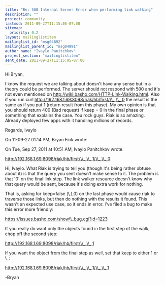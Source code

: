 ```yaml
---
title: "Re: 500 Internal Server Error when performing link walking"
description: ""
project: community
lastmod: 2011-09-27T11:15:05-07:00
sitemap:
  priority: 0.2
layout: mailinglistitem
mailinglist_id: "msg04892"
mailinglist_parent_id: "msg04891"
author_name: "Ivaylo Panitchkov"
project_section: "mailinglistitem"
sent_date: 2011-09-27T11:15:05-07:00
---
```



Hi Bryan,

I know the request we are talking about doesn't have any sense but in a 
theory could be performed.
The server should not respond with 500 and it's not even mentioned on 
http://wiki.basho.com/HTTP-Link-Walking.html.
Also if you run curl http://192.168.1.69:8098/riak/hb/first/\\_,\\_,0 the 
result is the same as if you put 1 (return result from this phase).
My own opinion is that you should return 400 (Bad request) if keep = 0 
in the final phase or something that explains the case.
You rock guys. Riak is so amazing. Already deployed few apps with it 
handling millions of records.


Regards,
Ivaylo

On 11-09-27 01:14 PM, Bryan Fink wrote:

On Tue, Sep 27, 2011 at 10:51 AM, Ivaylo Panitchkov
 wrote:

http://192.168.1.69:8098/riak/hb/first/\\_,\\_,1/\\_,\\_,0

Hi, Ivaylo. What Riak is trying to tell you (though it's being rather
obtuse about it) is that the query you sent doesn't make sense to it.
The problem is that '0' on the final link step. The link walker
resource doesn't know why that query would be sent, because it's doing
extra work for nothing.

That is, asking for keep=false (\\_,\\_,0) on the last phase would cause
riak to traverse those links, but then do nothing with the results it
found. This wasn't an expected use case, so it ends in error. I've
filed a bug to make this error more friendly:

https://issues.basho.com/show\\_bug.cgi?id=1223

If you really do want only the objects found in the first step of the
walk, chop off the second step:

 http://192.168.1.69:8098/riak/hb/first/\\_,\\_,1

If you want the object from the final step as well, set that keep to
either 1 or \\_:

 http://192.168.1.69:8098/riak/hb/first/\\_,\\_,1/\\_,\\_,1

-Bryan

